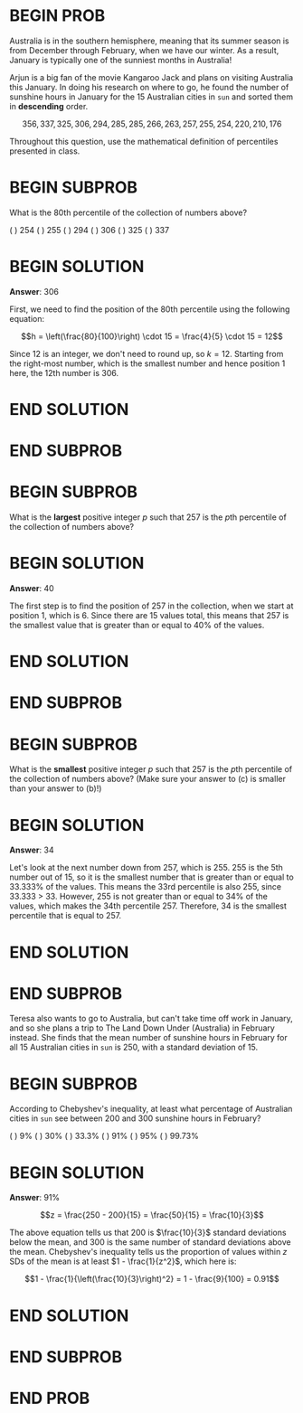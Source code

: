 # BEGIN PROB

Australia is in the southern hemisphere, meaning that its summer season
is from December through February, when we have our winter. As a result,
January is typically one of the sunniest months in Australia!

Arjun is a big fan of the movie Kangaroo Jack and plans on visiting
Australia this January. In doing his research on where to go, he found
the number of sunshine hours in January for the 15 Australian cities in
`sun` and sorted them in **descending** order.

$$356, 337, 325, 306, 294, 285, 285, 266, 263, 257, 255, 254, 220, 210, 176$$

Throughout this question, use the mathematical definition of percentiles
presented in class.

# BEGIN SUBPROB

What is the 80th percentile of the collection of numbers above?

( ) 254 
( ) 255 
( ) 294 
( ) 306 
( ) 325 
( ) 337

# BEGIN SOLUTION

**Answer**: 306

First, we need to find the position of the 80th percentile using the following equation:

$$h = \left(\frac{80}{100}\right) \cdot 15 = \frac{4}{5} \cdot 15 = 12$$

Since 12 is an integer, we don't need to round up, so $k = 12$. Starting from the right-most number, which is the smallest number and hence position 1 here, the 12th number is 306.

# END SOLUTION

# END SUBPROB


# BEGIN SUBPROB

What is the **largest** positive integer $p$ such that 257 is the $p$th
percentile of the collection of numbers above?

# BEGIN SOLUTION

**Answer**: 40

The first step is to find the position of 257 in the collection, when we start at position 1, which is 6. Since there are 15 values total, this means that 257 is the smallest value that is greater than or equal to 40% of the values.

# END SOLUTION

# END SUBPROB


# BEGIN SUBPROB

What is the **smallest** positive integer $p$ such that 257 is the $p$th
percentile of the collection of numbers above? (Make sure your answer to
(c) is smaller than your answer to (b)!)

# BEGIN SOLUTION

**Answer**: 34

Let's look at the next number down from 257, which is 255. 255 is the 5th number out of 15, so it is the smallest number that is greater than or equal to 33.333% of the values. This means the 33rd percentile is also 255, since 33.333 > 33. However, 255 is not greater than or equal to 34% of the values, which makes the 34th percentile 257. Therefore, 34 is the smallest percentile that is equal to 257.

# END SOLUTION

# END SUBPROB

Teresa also wants to go to Australia, but can't take time off work in
January, and so she plans a trip to The Land Down Under (Australia) in
February instead. She finds that the mean number of sunshine hours in
February for all 15 Australian cities in `sun` is 250, with a standard
deviation of 15.

# BEGIN SUBPROB

According to Chebyshev's inequality, at least what percentage of
Australian cities in `sun` see between 200 and 300 sunshine hours in
February?

( ) 9% 
( ) 30% 
( ) 33.3% 
( ) 91% 
( ) 95% 
( ) 99.73%

# BEGIN SOLUTION

**Answer**: 91%

$$z = \frac{250 - 200}{15} = \frac{50}{15} = \frac{10}{3}$$

The above equation tells us that 200 is $\frac{10}{3}$ standard deviations below the mean, and 300 is the same number of standard deviations above the mean. Chebyshev's inequality tells us the proportion of values within $z$ SDs of the mean is at least $1 - \frac{1}{z^2}$, which here is:

$$1 - \frac{1}{\left(\frac{10}{3}\right)^2} = 1 - \frac{9}{100} = 0.91$$

# END SOLUTION

# END SUBPROB

# END PROB